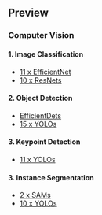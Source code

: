 ## Preview
### Computer Vision
#### 1. Image Classification
* [11 x EfficientNet](https://github.com/R300-AI/ITRI-AI-Hub/tree/main/Model-Zoo/Image-Classification/EfficientNets(preview))
* [10 x ResNets](https://github.com/R300-AI/ITRI-AI-Hub/tree/main/Model-Zoo/Image-Classification/ResNets(preview))

#### 2. Object Detection
* [EfficientDets]()
* [15 x YOLOs](https://github.com/R300-AI/ITRI-AI-Hub/tree/main/Model-Zoo/Object-Detection/YOLOs(preview))

#### 3. Keypoint Detection
* [11 x YOLOs](https://github.com/R300-AI/ITRI-AI-Hub/tree/main/Model-Zoo/Keypoint-Detection/YOLOs(preview))

#### 3. Instance Segmentation
* [2 x SAMs](https://github.com/R300-AI/ITRI-AI-Hub/tree/main/Model-Zoo/Semantic-Segmentation/SAMs(preview))
* [10 x YOLOs](https://github.com/R300-AI/ITRI-AI-Hub/tree/main/Model-Zoo/Semantic-Segmentation/YOLOs(preview))
